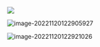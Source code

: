 ![](http://devyk.top/2022/202306111503715.png)

![image-20221120122905927](http://devyk.top/2022/202306111503115.png)

![image-20221120122921026](http://devyk.top/2022/202306111503454.png)

